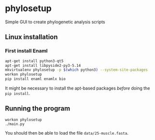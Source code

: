 # phylosetup
Simple GUI to create phylogenetic analysis scripts

## Linux installation

### First install Enaml
``` sh
apt-get install python3-qt5
apt-get install libpyside2-py3-5.14
mkvirtualenv phylosetup -p $(which python3) --system-site-packages
workon phylosetup
pip install enaml enamlx bio
```

It might be necessary to install the apt-based packages _before_ doing the `pip install`.


## Running the program

```
workon phylosetup
./main.py
```

You should then be able to load the file `data/25-muscle.fasta`.
